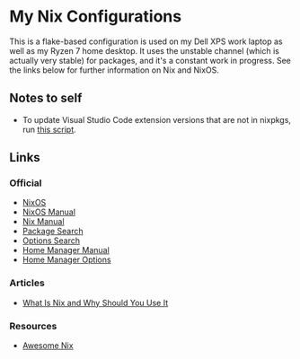 # My Nix Configurations

This is a flake-based configuration is used on my Dell XPS work laptop as well as my Ryzen 7 home desktop. It uses the unstable channel (which is actually very stable) for packages, and it's a constant work in progress. See the links below for further information on Nix and NixOS.

## Notes to self

* To update Visual Studio Code extension versions that are not in nixpkgs, run [this script](https://nix-community.github.io/awesome-nix/).

## Links

### Official

* [NixOS](https://nixos.org/)
* [NixOS Manual](https://nixos.org/manual/nixos/unstable/)
* [Nix Manual](https://nixos.org/manual/nix/unstable/)
* [Package Search](https://search.nixos.org/packages?channel=unstable)
* [Options Search](https://search.nixos.org/options?channel=unstable)
* [Home Manager Manual](https://nix-community.github.io/home-manager/)
* [Home Manager Options](https://nix-community.github.io/home-manager/options.html)

### Articles

* [What Is Nix and Why Should You Use It](https://serokell.io/blog/what-is-nix)

### Resources

* [Awesome Nix](https://nix-community.github.io/awesome-nix/)

